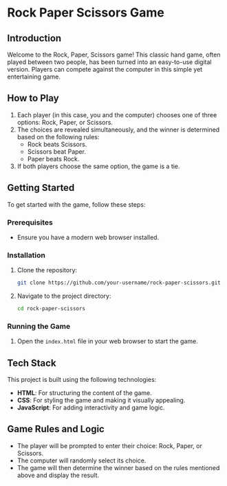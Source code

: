 # Rock Paper Scissors Game

## Introduction
Welcome to the Rock, Paper, Scissors game! This classic hand game, often played between two people, has been turned into an easy-to-use digital version. Players can compete against the computer in this simple yet entertaining game.

## How to Play
1. Each player (in this case, you and the computer) chooses one of three options: Rock, Paper, or Scissors.
2. The choices are revealed simultaneously, and the winner is determined based on the following rules:
   - Rock beats Scissors.
   - Scissors beat Paper.
   - Paper beats Rock.
3. If both players choose the same option, the game is a tie.

## Getting Started
To get started with the game, follow these steps:

### Prerequisites
- Ensure you have a modern web browser installed.

### Installation
1. Clone the repository:
    ```bash
    git clone https://github.com/your-username/rock-paper-scissors.git
    ```
2. Navigate to the project directory:
    ```bash
    cd rock-paper-scissors
    ```

### Running the Game
1. Open the `index.html` file in your web browser to start the game.

## Tech Stack
This project is built using the following technologies:
- **HTML**: For structuring the content of the game.
- **CSS**: For styling the game and making it visually appealing.
- **JavaScript**: For adding interactivity and game logic.

## Game Rules and Logic
- The player will be prompted to enter their choice: Rock, Paper, or Scissors.
- The computer will randomly select its choice.
- The game will then determine the winner based on the rules mentioned above and display the result.
